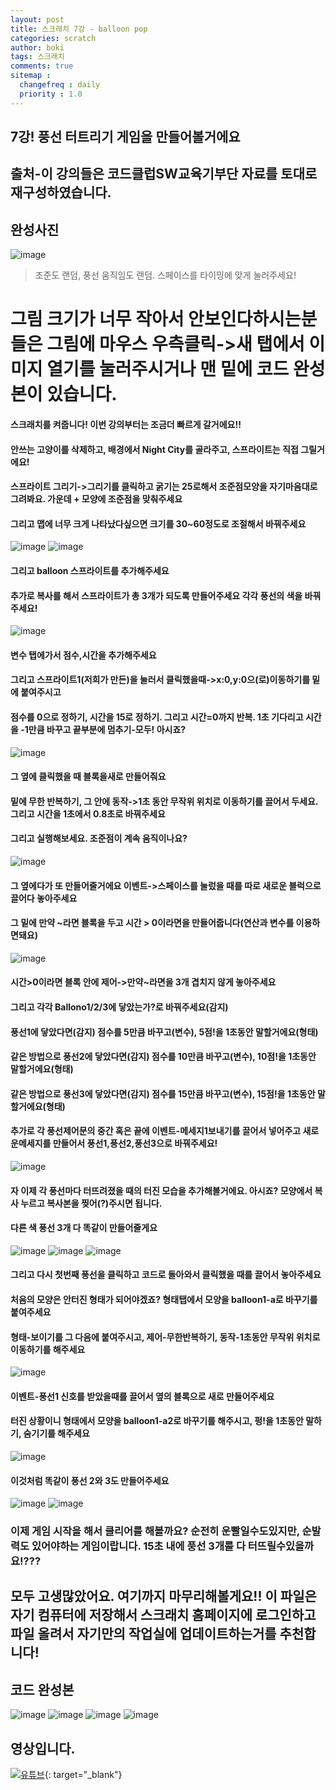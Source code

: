 ```yaml
---
layout: post
title: 스크래치 7강 - balloon pop
categories: scratch
author: boki
tags: 스크래치
comments: true
sitemap :
  changefreq : daily
  priority : 1.0
---
```

## 7강! 풍선 터트리기 게임을 만들어볼거에요
## 출처-이 강의들은 코드클럽SW교육기부단 자료를 토대로 재구성하였습니다.
## 완성사진
![image](https://user-images.githubusercontent.com/39071798/101196871-aa062d00-36a4-11eb-8b3d-99a71a57a0f6.png)
> 조준도 랜덤, 풍선 움직임도 랜덤. 스페이스를 타이밍에 맞게 눌러주세요!

# 그림 크기가 너무 작아서 안보인다하시는분들은 그림에 마우스 우측클릭->새 탭에서 이미지 열기를 눌러주시거나 맨 밑에 코드 완성본이 있습니다.

#### 스크래치를 켜줍니다! 이번 강의부터는 조금더 빠르게 갈거에요!!
#### 안쓰는 고양이를 삭제하고, 배경에서 Night City를 골라주고, 스프라이트는 직접 그릴거에요!
#### 스프라이트 그리기->그리기를 클릭하고 굵기는 25로해서 조준점모양을 자기마음대로 그려봐요. 가운데 + 모양에 조준점을 맞춰주세요
#### 그리고 맵에 너무 크게 나타났다싶으면 크기를 30~60정도로 조절해서 바꿔주세요
![image](https://user-images.githubusercontent.com/39071798/101197153-13863b80-36a5-11eb-8a3a-f21928ff37c9.png)
![image](https://user-images.githubusercontent.com/39071798/101197158-15e89580-36a5-11eb-976f-bfb84f30c7f1.png)

#### 그리고 balloon 스프라이트를 추가해주세요
#### 추가로 복사를 해서 스프라이트가 총 3개가 되도록 만들어주세요 각각 풍선의 색을 바꿔주세요!
![image](https://user-images.githubusercontent.com/39071798/101197597-ab842500-36a5-11eb-8542-5e90f2f5ccd3.png)
#### 변수 탭에가서 점수,시간을 추가해주세요
#### 그리고 스프라이트1(저희가 만든)을 눌러서 클릭했을때->x:0,y:0으(로)이동하기를 밑에 붙여주시고
#### 점수를 0으로 정하기, 시간을 15로 정하기. 그리고 시간=0까지 반복. 1초 기다리고 시간을 -1만큼 바꾸고 끝부분에 멈추기-모두! 아시죠?
![image](https://user-images.githubusercontent.com/39071798/101197816-f56d0b00-36a5-11eb-8905-8dc5a419cfae.png)
#### 그 옆에 클릭했을 때 블록을새로 만들어줘요
#### 밑에 무한 반복하기, 그 안에 동작->1초 동안 무작위 위치로 이동하기를 끌어서 두세요. 그리고 시간을 1초에서 0.8초로 바꿔주세요
#### 그리고 실행해보세요. 조준점이 계속 움직이나요?
![image](https://user-images.githubusercontent.com/39071798/101198042-35cc8900-36a6-11eb-80af-7e8bd0beb0e7.png)
#### 그 옆에다가 또 만들어줄거에요 이벤트->스페이스를 눌렀을 때를 따로 새로운 블럭으로 끌어다 놓아주세요
#### 그 밑에 만약 ~라면 블록을 두고 시간 > 0이라면을 만들어줍니다(연산과 변수를 이용하면돼요)
![image](https://user-images.githubusercontent.com/39071798/101198263-89d76d80-36a6-11eb-9036-dba11ad4d952.png)
#### 시간>0이라면 블록 안에 제어->만약~라면을 3개 겹치지 않게 놓아주세요
#### 그리고 각각 Ballono1/2/3에 닿았는가?로 바꿔주세요(감지)
#### 풍선1에 닿았다면(감지) 점수를 5만큼 바꾸고(변수), 5점!을 1초동안 말할거에요(형태)
#### 같은 방법으로 풍선2에 닿았다면(감지) 점수를 10만큼 바꾸고(변수), 10점!을 1초동안 말할거에요(형태)
#### 같은 방법으로 풍선3에 닿았다면(감지) 점수를 15만큼 바꾸고(변수), 15점!을 1초동안 말할거에요(형태)
#### 추가로 각 풍선제어문의 중간 혹은 끝에 이벤트-메세지1보내기를 끌어서 넣어주고 새로운메세지를 만들어서 풍선1,풍선2,풍선3으로 바꿔주세요!
![image](https://user-images.githubusercontent.com/39071798/101198660-26017480-36a7-11eb-96e0-e46f17fb15d7.png)
#### 자 이제 각 풍선마다 터뜨려졌을 때의 터진 모습을 추가해볼거에요. 아시죠? 모양에서 복사 누르고 복사본을 찢어(?)주시면 됩니다. 
#### 다른 색 풍선 3개 다 똑같이 만들어줄게요
![image](https://user-images.githubusercontent.com/39071798/101198775-56491300-36a7-11eb-8d7c-9e16afde86fc.png)
![image](https://user-images.githubusercontent.com/39071798/101198779-58ab6d00-36a7-11eb-85e6-9daea7939480.png)
![image](https://user-images.githubusercontent.com/39071798/101198786-5b0dc700-36a7-11eb-8f1a-df88daae8a1c.png)
#### 그리고 다시 첫번째 풍선을 클릭하고 코드로 돌아와서 클릭했을 때를 끌어서 놓아주세요
#### 처음의 모양은 안터진 형태가 되어야겠죠? 형태탭에서 모양을 balloon1-a로 바꾸기를 붙여주세요
#### 형태-보이기를 그 다음에 붙여주시고, 제어-무한반복하기, 동작-1초동안 무작위 위치로 이동하기를 해주세요
![image](https://user-images.githubusercontent.com/39071798/101198993-a1632600-36a7-11eb-8138-ff7a98ebfb38.png)
#### 이벤트-풍선1 신호를 받았을때를 끌어서 옆의 블록으로 새로 만들어주세요
#### 터진 상황이니 형태에서 모양을 balloon1-a2로 바꾸기를 해주시고, 펑!을 1초동안 말하기, 숨기기를 해주세요
![image](https://user-images.githubusercontent.com/39071798/101199129-d1122e00-36a7-11eb-8321-b8d569065732.png)
#### 이것처럼 똑같이 풍선 2와 3도 만들어주세요
![image](https://user-images.githubusercontent.com/39071798/101199184-e1c2a400-36a7-11eb-9dcb-521c0b612f8d.png)
![image](https://user-images.githubusercontent.com/39071798/101199212-e8511b80-36a7-11eb-83af-7a667d03222f.png)

### 이제 게임 시작을 해서 클리어를 해볼까요? 순전히 운빨일수도있지만, 순발력도 있어야하는 게임이랍니다. 15초 내에 풍선 3개를 다 터뜨릴수있을까요!???
## 모두 고생많았어요. 여기까지 마무리해볼게요!! 이 파일은 자기 컴퓨터에 저장해서 스크래치 홈페이지에 로그인하고 파일 올려서 자기만의 작업실에 업데이트하는거를 추천합니다!
## 코드 완성본
![image](https://user-images.githubusercontent.com/39071798/101199448-3ebe5a00-36a8-11eb-840e-e424599aeb08.png)
![image](https://user-images.githubusercontent.com/39071798/101199460-4251e100-36a8-11eb-8b88-4f7e54f6db1e.png)
![image](https://user-images.githubusercontent.com/39071798/101199466-43830e00-36a8-11eb-86a9-8287d8395dee.png)
![image](https://user-images.githubusercontent.com/39071798/101199475-45e56800-36a8-11eb-8067-5d5765a924a6.png)

## 영상입니다.
[![유튜브](https://img.youtube.com/vi/Kc952ECLNsw/0.jpg)](https://www.youtube.com/watch?v=Kc952ECLNsw){: target="_blank"}